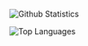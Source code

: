 ![Github Statistics](https://github-readme-stats.vercel.app/api?username=mauryask&count_private=true&show_icons=true&theme=radical)

![Top Languages](https://github-readme-stats.vercel.app/api/top-langs/?username=mauryask&show_icons=true&theme=radical)
